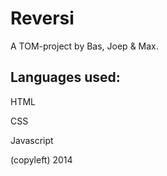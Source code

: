 Reversi
=======

A TOM-project by Bas, Joep & Max.

<h2>Languages used:</h2>

HTML

CSS

Javascript

(copyleft) 2014

